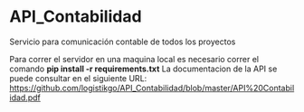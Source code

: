 # API_Contabilidad
Servicio para comunicación contable de todos los proyectos

Para correr el servidor en una maquina local es necesario correr el comando **pip install -r requirements.txt**
La documentacion de la API se puede consultar en el siguiente URL: https://github.com/logistikgo/API_Contabilidad/blob/master/API%20Contabilidad.pdf
